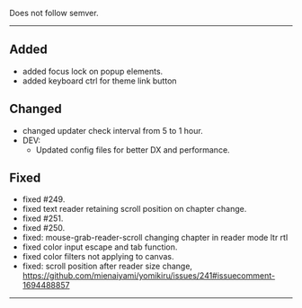 Does not follow semver.

---

## Added

- added focus lock on popup elements.
- added keyboard ctrl for theme link button


## Changed

- changed updater check interval from 5 to 1 hour.
- DEV:
  - Updated config files for better DX and performance.

## Fixed

- fixed #249.
- fixed text reader retaining scroll position on chapter change.
- fixed #251.
- fixed #250.
- fixed: mouse-grab-reader-scroll changing chapter in reader mode ltr rtl
- fixed color input escape and tab function.
- fixed color filters not applying to canvas.
- fixed: scroll position after reader size change, <https://github.com/mienaiyami/yomikiru/issues/241#issuecomment-1694488857>


---